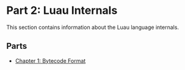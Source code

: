 # Part 2: Luau Internals

This section contains information about the Luau language internals.

## Parts

- [Chapter 1: Bytecode Format](./bytecode_format.md)
